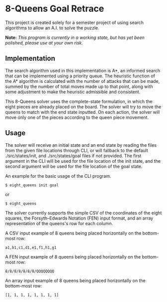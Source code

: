 # 8-Queens Goal Retrace
This project is created solely for a semester project of using search algorithms to allow an A.I. to solve the puzzle.

**Note:** _This program is currently in a working state, but has yet been polished, please use at your own risk._

## Implementation
The search algorithm used in this implementation is A*, an informed search that can be implemented using a priority queue. The heuristic function of the A* algorithm is calculated with the number of attacks that can be made, summed by the number of total moves made up to that point, along with some adjustment to make the heuristic admissible and consistent.

This 8-Queens solver uses the complete-state formulation, in which the eight pieces are already placed on the board. The solver will try to move the queens to match with the end state inputted. On each action, the solver will move only one of the pieces according to the queen piece movement.

## Usage
The solver will receive an initial state and an end state by reading the files from the given file locations through CLI, or will fallback to the default ./src/states/init, and ./src/states/goal files if not provided. The first argument in the CLI will be used for the file location of the init state, and the second argument will be used for the file location of the goal state.

An example for the basic usage of the CLI program.
```
$ eight_queens init goal
```
or
```
$ eight_queens
```

The solver currently supports the simple CSV of the coordinates of the eight squares, the Forsyth–Edwards Notation (FEN) input format, and an array representation of the queens's row for each column.

A CSV input example of 8 queens being placed horizontally on the bottom-most row:
```
a1,b1,c1,d1,e1,f1,h1,g1
```
A FEN input example of 8 queens being placed horizontally on the bottom-most row:
```
8/8/8/8/8/8/8/QQQQQQQQ
```
An array input example of 8 queens being placed horizontally on the bottom-most row:
```
[1, 1, 1, 1, 1, 1, 1, 1]
```